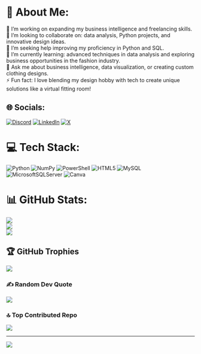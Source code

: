 # 💫 About Me:
🔭 I’m working on expanding my business intelligence and freelancing skills.<br>👯 I’m looking to collaborate on: data analysis, Python projects, and innovative design ideas.<br>🤝 I’m seeking help improving my proficiency in Python and SQL.<br>🌱 I’m currently learning: advanced techniques in data analysis and exploring business opportunities in the fashion industry.<br>💬 Ask me about business intelligence, data visualization, or creating custom clothing designs.<br>⚡ Fun fact: I love blending my design hobby with tech to create unique solutions like a virtual fitting room!


## 🌐 Socials:
[![Discord](https://img.shields.io/badge/Discord-%237289DA.svg?logo=discord&logoColor=white)](https://discord.gg/https://discord.gg/qYsu5yZZJp) [![LinkedIn](https://img.shields.io/badge/LinkedIn-%230077B5.svg?logo=linkedin&logoColor=white)](https://linkedin.com/in/https://www.linkedin.com/in/-ahmed-essam-/) [![X](https://img.shields.io/badge/X-black.svg?logo=X&logoColor=white)](https://x.com/https://x.com/Ahmed__Esso) 

# 💻 Tech Stack:
![Python](https://img.shields.io/badge/python-3670A0?style=flat&logo=python&logoColor=ffdd54) ![NumPy](https://img.shields.io/badge/numpy-%23013243.svg?style=flat&logo=numpy&logoColor=white) ![PowerShell](https://img.shields.io/badge/PowerShell-%235391FE.svg?style=flat&logo=powershell&logoColor=white) ![HTML5](https://img.shields.io/badge/html5-%23E34F26.svg?style=flat&logo=html5&logoColor=white) ![MySQL](https://img.shields.io/badge/mysql-4479A1.svg?style=flat&logo=mysql&logoColor=white) ![MicrosoftSQLServer](https://img.shields.io/badge/Microsoft%20SQL%20Server-CC2927?style=flat&logo=microsoft%20sql%20server&logoColor=white) ![Canva](https://img.shields.io/badge/Canva-%2300C4CC.svg?style=flat&logo=Canva&logoColor=white)
# 📊 GitHub Stats:
![](https://github-readme-stats.vercel.app/api?username=Ahmed-Esso&theme=radical&hide_border=false&include_all_commits=false&count_private=false)<br/>
![](https://github-readme-streak-stats.herokuapp.com/?user=Ahmed-Esso&theme=radical&hide_border=false)<br/>
![](https://github-readme-stats.vercel.app/api/top-langs/?username=Ahmed-Esso&theme=radical&hide_border=false&include_all_commits=false&count_private=false&layout=compact)

## 🏆 GitHub Trophies
![](https://github-profile-trophy.vercel.app/?username=Ahmed-Esso&theme=radical&no-frame=false&no-bg=true&margin-w=4)

### ✍️ Random Dev Quote
![](https://quotes-github-readme.vercel.app/api?type=horizontal&theme=radical)

### 🔝 Top Contributed Repo
![](https://github-contributor-stats.vercel.app/api?username=Ahmed-Esso&limit=5&theme=radical&combine_all_yearly_contributions=true)

---
[![](https://visitcount.itsvg.in/api?id=Ahmed-Esso&icon=0&color=10)](https://visitcount.itsvg.in)

<!-- Proudly created with GPRM ( https://gprm.itsvg.in ) -->

